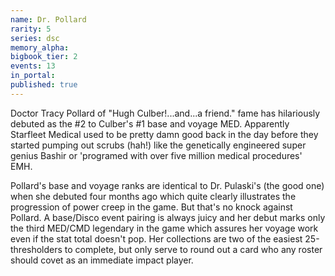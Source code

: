 ```yaml
---
name: Dr. Pollard
rarity: 5
series: dsc
memory_alpha:
bigbook_tier: 2
events: 13
in_portal:
published: true
---
```


Doctor Tracy Pollard of "Hugh Culber!...and...a friend." fame has hilariously debuted as the #2 to Culber's #1 base and voyage MED. Apparently Starfleet Medical used to be pretty damn good back in the day before they started pumping out scrubs (hah!) like the genetically engineered super genius Bashir or 'programed with over five million medical procedures' EMH.

Pollard's base and voyage ranks are identical to Dr. Pulaski's (the good one) when she debuted four months ago which quite clearly illustrates the progression of power creep in the game. But that's no knock against Pollard. A base/Disco event pairing is always juicy and her debut marks only the third MED/CMD legendary in the game which assures her voyage work even if the stat total doesn't pop. Her collections are two of the easiest 25-thresholders to complete, but only serve to round out a card who any roster should covet as an immediate impact player.
